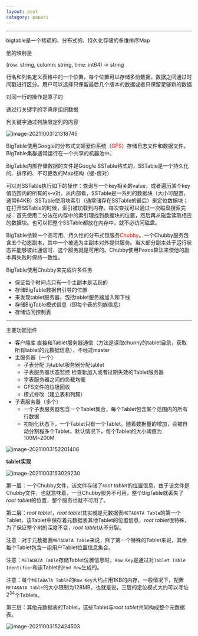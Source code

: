 ```yaml
---
layout: post 
category: papers 
---
```

---
bigtable是一个稀疏的、分布式的、持久化存储的多维排序Map

他的映射是

(row: string, column: string, time: int64) -> string

行名和列名定义表格中的一个位置，每个位置可以存储多份数据，数据之间通过时间戳进行区分。用户可以选择只保留最后几个版本的数据或者只保留足够新的数据

对同一行的操作是原子的

通过行关键字的字典序组织数据

列关键字通过列族限定列的内容

![image-20211003121318745](../../www/assets/pic/image-20211003121318745.png)

BigTable使用Google的分布式文姬爱你系统（<font color="red">GFS</font>）存储日志文件和数据文件。BigTable集群通常运行在一个共享的机器池中。

BigTable内部存储数据的文件是Google SSTable格式的，SSTable是一个持久化的、排序的、不可更改的Map结构（键-值对）

可以对SSTable执行如下的操作：查询与一个key相关的value，或者遍历某个key值范围内的所有的k-v对。从内部看，SSTable是一系列的数据块（大小可配置，通常64KB）SSTable使用块索引（通常储存在SSTable的最后）来定位数据块；在打开SSTable的时候，索引被加载到内存。每次查找可以通过一次磁盘搜索完成：首先使用二分法在内存中的索引理找到数据块的位置，然后再从磁盘读取相应的数据块。也可以把整个SSTable都放在内存中，就不必访问磁盘。

BigTable依赖一个高可用、持久性的分布式锁服务<font color="red">Chubby</font>。一个Chubby服务包含五个动态副本，其中一个被选为主副本对外提供服务。当大部分副本处于运行状态并能够彼此通信时，这个服务就是可用的。Chubby使用Paxos算法来使他的副本再失败时保持一致性。

BigTable使用Chubby来完成许多任务

- 保证每个时间点只有一个主副本是活跃的
- 存储BigTable数据自引导的位置
- 来发现tablet服务器，包括tablet服务器加入和下线
- 存储BigTable模式信息（即每个表的列族信息）
- 存储访问控制表

---

主要功能组件

- 客户端库 直接和Tablet服务器通信（方法是读取chunny的tablet目录，获取所有tablet的元数据信息），不经过master
- 主服务器（一个）
  - 子表分配 为tablet服务器分配tablet
  - 子表服务器状态监控 检查新加入或者过期失效的Tablet服务器
  - 字表服务器之间的负载均衡
  - GFS文件的垃圾回收
  - 模式修改（建立表和列簇）
- 子表服务器（多个）
  - 一个子表服务器包含一个Tablet集合，每个Tablet包含某个范围内的所有行数据
  - 初始化状态下，一个Tablet只有一个Tablet。随着数据量的增加，会被自动分割程多个Tablet，默认情况下，每个Tablet的大小阈值为100M~200M

![image-20211003152201406](../../www/assets/pic/image-20211003152201406.png)

**tablet实现**

![image-20211003153029230](../../www/assets/pic/image-20211003153029230.png)

第一层：一个Chubby文件，该文件存储了*root tablet*的位置信息，由于该文件是Chubby文件，也就意味着，一旦Chubby服务不可用，整个BigTable就丢失了*root tablet*的位置，整个服务也就不可用了。

第二层：*root tablet*，*root tablet*其实就是元数据表`METADATA Table`的第一个Tablet，该Tablet中保存着元数据表其他Tablet的位置信息，*root tablet*很特殊，为了保证整个树的深度不变，*root tablet*从不分裂。

注意：对于元数据表`METADATA Table`来说，除了第一个特殊的Tablet来说，其余每个Tablet包含一组用户Tablet位置信息集合。

注意：`METADATA Table`存储Tablet位置信息时，`Row Key`是通过对`Tablet Table Identifier`和该Tablet的`End Row`生成的。

注意：每个`METADATA Table`的`Row Key`大约占用1KB的内存，一般情况下，配置`METADATA Table`的大小限制为128MB，也就是说，三层的定位模式大约可以寻址$2^{34}$个Tablets。

第三层：其他元数据表的Tablet，这些Tablet与*root tablet*共同构成整个元数据表。

![image-20211003152424503](../../www/assets/pic/image-20211003152424503.png)



